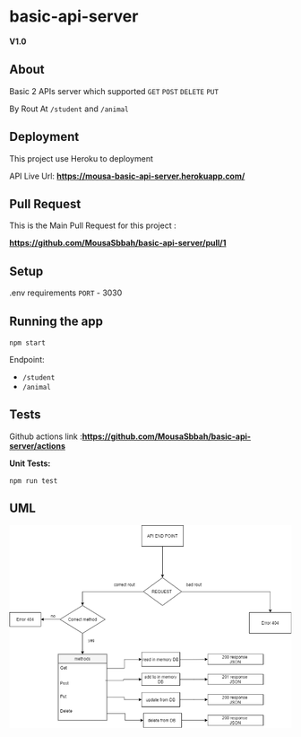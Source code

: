 # basic-api-server


**V1.0**

## About <a name = "about"></a>

Basic 2 APIs server which supported 
`GET`
`POST` 
`DELETE`
`PUT`

By Rout At `/student` and `/animal`

## Deployment 
This project use Heroku to deployment

API Live Url: **https://mousa-basic-api-server.herokuapp.com/**

## Pull Request 

This is the Main Pull Request for this project :

**https://github.com/MousaSbbah/basic-api-server/pull/1**

## Setup
   .env requirements
     `PORT` - 3030
## Running the app
```
npm start
```
Endpoint: 
* `/student`
* `/animal`

## Tests
Github actions link :**https://github.com/MousaSbbah/basic-api-server/actions**

**Unit Tests:**
```
npm run test
```

## 
    
## UML
<img src='./UML.png' style='background-color:rgb(224, 224, 224)'>


